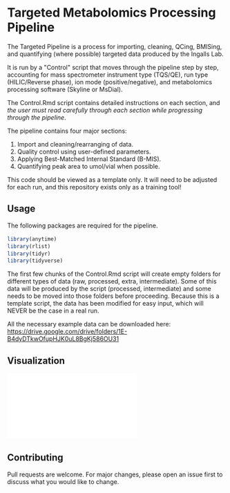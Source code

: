 # Targeted Metabolomics Processing Pipeline

The Targeted Pipeline is a process for importing, cleaning, QCing, BMISing, and quantifying (where possible) targeted data produced by the Ingalls Lab.

It is run by a "Control" script that moves through the pipeline step by step, accounting for mass spectrometer instrument type (TQS/QE), run type (HILIC/Reverse phase), ion mode (positive/negative), and metabolomics processing software (Skyline or MsDial).

The Control.Rmd script contains detailed instructions on each section, and *the user must read carefully through each section while progressing through the pipeline*.

The pipeline contains four major sections:

1.  Import and cleaning/rearranging of data.
2.  Quality control using user-defined parameters.
3.  Applying Best-Matched Internal Standard (B-MIS).
4.  Quantifying peak area to umol/vial when possible.

This code should be viewed as a template only. It will need to be adjusted for each run, and this repository exists only as a training tool!

## Usage

The following packages are required for the pipeline.

``` r
library(anytime)
library(rlist)
library(tidyr)
library(tidyverse)
```

The first few chunks of the Control.Rmd script will create empty folders for different types of data (raw, processed, extra, intermediate). Some of this data will be produced by the script (processed, intermediate) and some needs to be moved into those folders before proceeding. Because this is a template script, the data has been modified for easy input, which will NEVER be the case in a real run.

All the necessary example data can be downloaded here: <https://drive.google.com/drive/folders/1E-B4dyDTkwOfupHJK0uL8BgKj586OU31>

## Visualization

![Click on me to see a visual layout of the Targeted Pipeline!](visual/Targeted_Pipeline_Visualization.pdf)

## Contributing

Pull requests are welcome. For major changes, please open an issue first to discuss what you would like to change.
